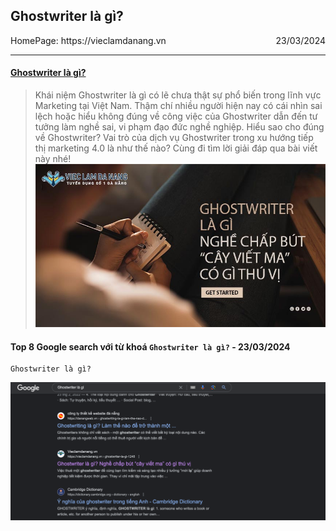 ## Ghostwriter là gì?

<div style="display: flex; justify-content: space-between; align-items: center; align-content: flex-end">
<div style="text-align:left">
    <div style="text-align:left;">HomePage: https://vieclamdanang.vn</div>
</div>
<div style=" display: flex; flex-direction: column; justify-content: center; align-items: flex-end; align-content: center;">
    <div style="text-align:right">23/03/2024</div>
</div>
</div>

---

#### [Ghostwriter là gì?](https://vieclamdanang.vn/tin-tuc/ghostwriter-la-gi-1248.html)

> Khái niệm Ghostwriter là gì có lẽ chưa thật sự phổ biến trong lĩnh vực Marketing tại Việt Nam. Thậm chí nhiều người
> hiện nay có cái nhìn sai lệch hoặc hiểu không đúng về công việc của Ghostwriter dẫn đến tư tưởng làm nghề sai, vi phạm
> đạo đức nghề nghiệp. Hiểu sao cho đúng về Ghostwriter? Vai trò của dịch vụ Ghostwriter trong xu hướng tiếp thị marketing
> 4.0 là như thế nào? Cùng đi tìm lời giải đáp qua bài viết này nhé!
![img_2.png](img_2.png)

#### Top 8 Google search với từ khoá `Ghostwriter là gì?` - 23/03/2024

```
Ghostwriter là gì?
```
![img_3.png](img_3.png)